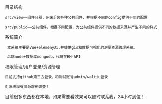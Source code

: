 目录结构

    src/view——组件容器，用来组装各种公共组件，并根据不同的config提供不同的配置

    src/public——公共组件，根据不同配置，为公共组件提供不同的数据来源并产生不同的样式

系统简介 

     本系统主要是Vue+elemenyUi,并提供gis和数据可视化的房屋资源管理系统。

     后端node+数据库mongodb，代码在HM-API

权限管理/用户登录/资源管理

    目前支持github第三方登录，和测试账号admin/waltiu登录

    对系统现有资源增删改查！

目前很多东西都在本地，如果需要看效果可以随时联系我，24小时到位！
